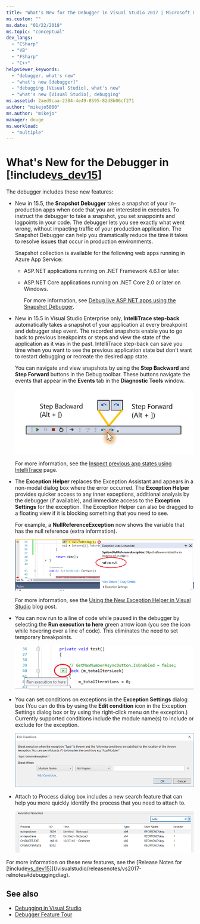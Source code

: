 ```yaml
---
title: "What's New for the Debugger in Visual Studio 2017 | Microsoft Docs"
ms.custom: ""
ms.date: "01/22/2018"
ms.topic: "conceptual"
dev_langs:
  - "CSharp"
  - "VB"
  - "FSharp"
  - "C++"
helpviewer_keywords:
  - "debugger, what's new"
  - "what's new [debugger]"
  - "debugging [Visual Studio], what's new"
  - "what's new [Visual Studio], debugging"
ms.assetid: 2aed9caa-2384-4e49-8595-82d8b06cf271
author: "mikejo5000"
ms.author: "mikejo"
manager: douge
ms.workload:
  - "multiple"
---
```

# What's New for the Debugger in [!include[vs_dev15](../misc/includes/vs_dev15_md.md)]

The debugger includes these new features:

- New in 15.5, the **Snapshot Debugger** takes a snapshot of your in-production apps when code that you are interested in executes. To instruct the debugger to take a snapshot, you set snappoints and logpoints in your code. The debugger lets you see exactly what went wrong, without impacting traffic of your production application. The Snapshot Debugger can help you dramatically reduce the time it takes to resolve issues that occur in production environments.

    Snapshot collection is available for the following web apps running in Azure App Service:

  * ASP.NET applications running on .NET Framework 4.6.1 or later.
  * ASP.NET Core applications running on .NET Core 2.0 or later on Windows.

    For more information, see [Debug live ASP.NET apps using the Snapshot Debugger](../debugger/debug-live-azure-applications.md).

- New in 15.5 in Visual Studio Enterprise only, **IntelliTrace step-back** automatically takes a snapshot of your application at every breakpoint and debugger step event. The recorded snapshots enable you to go back to previous breakpoints or steps and view the state of the application as it was in the past. IntelliTrace step-back can save you time when you want to see the previous application state but don't want to restart debugging or recreate the desired app state.

    You can navigate and view snapshots by using the **Step Backward** and **Step Forward** buttons in the Debug toolbar. These buttons navigate the events that appear in the **Events** tab in the **Diagnostic Tools** window.

    ![Step Backward and Forward Buttons](../debugger/media/intellitrace-step-back-icons-description.png  "Step Backward and Forward buttons")

    For more information, see the [Inspect previous app states using IntelliTrace](../debugger/view-historical-application-state.md) page.

- The **Exception Helper** replaces the Exception Assistant and appears in a non-modal dialog box where the error occurred. The **Exception Helper** provides quicker access to any inner exceptions, additional analysis by the debugger (if available), and immediate access to the **Exception Settings** for the exception. The Exception Helper can also be dragged to a floating view if it is blocking something that you need to see.

    For example, a **NullReferenceException** now shows the variable that has the null reference (extra information).

    ![Debugger's Exception Helper](../debugger/media/dbg-exception-helper.png "DbgExceptionHelper")

    For more information, see the [Using the New Exception Helper in Visual Studio](https://blogs.msdn.microsoft.com/visualstudioalm/2016/03/31/using-the-new-exception-helper-in-visual-studio-15-preview/) blog post.

- You can now run to a line of code while paused in the debugger by selecting the **Run execution to here** green arrow icon (you see the icon while hovering over a line of code). This eliminates the need to set temporary breakpoints.

    ![Debugger's Run to Click](../debugger/media/dbg-run-to-click.png "DbgRunToClick")

- You can set conditions on exceptions in the **Exception Settings** dialog box (You can do this by using the **Edit condition** icon in the Exception Settings dialog box or by using the right-click menu on the exception.) Currently supported conditions include the module name(s) to include or exclude for the exception.

    ![Conditions on an Exception](../debugger/media/dbg-conditional-exception.png "DbgConditionalException")

- Attach to Process dialog box includes a new search feature that can help you more quickly identify the process that you need to attach to.

    ![Search in Attach to Process](../debugger/media/dbg-attach-to-process-search.png "DbgAttachToProcessSearch")

For more information on these new features, see the [Release Notes for [!include[vs_dev15](../misc/includes/vs_dev15_md.md)]](/visualstudio/releasenotes/vs2017-relnotes#debuggingdiag).

## See also

- [Debugging in Visual Studio](../debugger/index.md)
- [Debugger Feature Tour](../debugger/debugger-feature-tour.md)